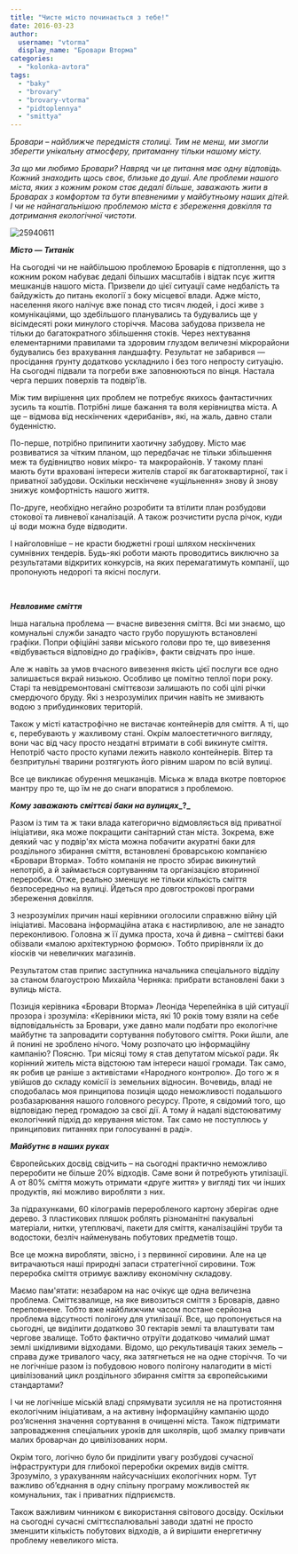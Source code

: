 ```yaml
---
title: "Чисте місто починається з тебе!"
date: 2016-03-23
author: 
  username: "vtorma"
  display_name: "Бровари Вторма"
categories: 
  - "kolonka-avtora"
tags: 
  - "baky"
  - "brovary"
  - "brovary-vtorma"
  - "pidtoplennya"
  - "smittya"
---
```


_Бровари – найближче передмістя столиці. Тим не менш, ми змогли зберегти унікальну атмосферу, притаманну тільки нашому місту._

_За що ми любимо Бровари? Навряд чи це питання має одну відповідь. Кожний знаходить щось своє, близьке до душі. Але проблеми нашого міста, яких з кожним роком стає дедалі більше, заважають жити в Броварах з комфортом та бути впевненими у майбутньому наших дітей. І чи не найнагальнішою проблемою міста є збереження довкілля та дотримання екологічної чистоти._

![25940611](https://mpz.brovary.org/wp-content/uploads/2016/03/25940611.jpg)

**_Місто_ _—_ _Титанік_**

На сьогодні чи не найбільшою проблемою Броварів є підтоплення, що з кожним роком набуває дедалі більших масштабів і відтак псує життя мешканців нашого міста. Призвели до цієї ситуації саме недбалість та байдужість до питань екології з боку місцевої влади. Адже місто, населення якого налічує вже понад сто тисяч людей, і досі живе з комунікаціями, що здебільшого планувались та будувались ще у вісімдесяті роки минулого сторіччя. Масова забудова призвела не тільки до багатократного збільшення стоків. Через нехтування елементарними правилами та здоровим глуздом величезні мікрорайони будувались без врахування ландшафту. Результат не забарився — просідання ґрунту додатково ускладнило і без того непросту ситуацію. На сьогодні підвали та погреби вже заповнюються по вінця. Настала черга перших поверхів та подвір'їв.

Між тим вирішення цих проблем не потребує якихось фантастичних зусиль та коштів. Потрібні лише бажання та воля керівництва міста. А ще – відмова від нескінчених «дерибанів», які, на жаль, давно стали буденністю.

По-перше, потрібно припинити хаотичну забудову. Місто має розвиватися за чітким планом, що передбачає не тільки збільшення меж та будівництво нових мікро- та макрорайонів. У такому плані мають бути враховані інтереси жителів старої як багатоквартирної, так і приватної забудови. Оскільки нескінчене «ущільнення» знову й знову знижує комфортність нашого життя.

По-друге, необхідно негайно розробити та втілити план розбудови стокової та ливневої каналізацій. А також розчистити русла річок, куди ці води можна буде відводити.

І найголовніше – не красти бюджетні гроші шляхом нескінчених сумнівних тендерів. Будь-які роботи мають проводитись виключно за результатами відкритих конкурсів, на яких перемагатимуть компанії, що пропонують недорогі та якісні послуги.

 

**_Невловиме_ _сміття_**

Інша нагальна проблема — вчасне вивезення сміття. Всі ми знаємо, що комунальні служби занадто часто грубо порушують встановлені графіки. Попри офіційні заяви міського голови про те, що вивезення «відбувається відповідно до графіків», факти свідчать про інше.

Але ж навіть за умов вчасного вивезення якість цієї послуги все одно залишається вкрай низькою. Особливо це помітно теплої пори року. Старі та невідремонтовані сміттєвози залишають по собі цілі річки смердючого бруду. Які з незрозумілих причин навіть не змивають водою з прибудинкових територій.

Також у місті катастрофічно не вистачає контейнерів для сміття. А ті, що є, перебувають у жахливому стані. Окрім малоестетичного вигляду, вони час від часу просто нездатні втримати в собі викинуте сміття. Непотріб часто просто купами лежить навколо контейнерів. Вітер та безпритульні тварини розтягують його рівним шаром по всій вулиці.

Все це викликає обурення мешканців. Міська ж влада вкотре повторює мантру про те, що їм не до снаги впоратися з проблемою.

**_Кому_ _заважають_ _сміттєві_ _баки_ _на_ _вулицях__?_**

Разом із тим та ж таки влада категорично відмовляється від приватної ініціативи, яка може покращити санітарний стан міста. Зокрема, вже деякий час у подвір'ях міста можна побачити акуратні баки для роздільного збирання сміття, встановлені броварською компанією «Бровари Вторма». Тобто компанія не просто збирає викинутий непотріб, а й займається сортуванням та організацією вторинної переробки. Отже, реально зменшує не тільки кількість сміття безпосередньо на вулиці. Йдеться про довгострокові програми збереження довкілля.

З незрозумілих причин наші керівники оголосили справжню війну цій ініціативі. Масована інформаційна атака є настирливою, але не занадто переконливою. Головна ж її думка проста, хоча й дивна – сміттєві баки обізвали «малою архітектурною формою». Тобто прирівняли їх до кіосків чи невеличких магазинів.

Результатом став припис заступника начальника спеціального відділу за станом благоустрою Михайла Черняка: прибрати встановлені баки з вулиць міста.

Позиція керівника «Бровари Вторма» Леоніда Черепейніка в цій ситуації прозора і зрозуміла: «Керівники міста, які 10 років тому взяли на себе відповідальність за Бровари, уже давно мали подбати про екологічне майбутнє та запровадити сортування побутового сміття. Роки йшли, але й понині не зроблено нічого. Чому розпочато цю інформаційну кампанію? Поясню. Три місяці тому я став депутатом міської ради. Як корінний житель міста відстоюю там інтереси нашої громади. Так само, як робив це раніше з активістами «Народного контролю». До того ж я увійшов до складу комісії із земельних відносин. Вочевидь, владі не сподобалась моя принципова позиція щодо неможливості подальшого розбазарювання нашого головного ресурсу. Проте, я свідомий того, що відповідаю перед громадою за свої дії. А тому й надалі відстоюватиму екологічний підхід до керування містом. Так само не поступлюсь у принципових питаннях при голосуванні в раді».

**_Майбутнє_ _в_ _наших_ _руках_**

Європейських досвід свідчить – на сьогодні практично неможливо переробити не більше 20% відходів. Саме вони й потребують утилізації. А от 80% сміття можуть отримати «друге життя» у вигляді тих чи інших продуктів, які можливо виробляти з них.

За підрахунками, 60 кілограмів переробленого картону зберігає одне дерево. З пластикових пляшок роблять різноманітні пакувальні матеріали, нитки, утеплювачі, пакети для сміття, каналізаційні труби та водостоки, безліч найменувань побутових предметів тощо.

Все це можна виробляти, звісно, і з первинної сировини. Але на це витрачаються наші природні запаси стратегічної сировини. Тож переробка сміття отримує важливу економічну складову.

Маємо пам'ятати: незабаром на нас очікує ще одна величезна проблема. Сміттєзвалище, на яке вивозиться сміття з Броварів, давно переповнене. Тобто вже найближчим часом постане серйозна проблема відсутності полігону для утилізації. Все, що пропонується на сьогодні, це виділити додатково 30 гектарів землі та влаштувати там чергове звалище. Тобто фактично отруїти додатково чималий шмат землі шкідливими відходами. Відомо, що рекультивація таких земель – справа дуже тривалого часу, яка затягнеться не на одне сторіччя. То чи не логічніше разом із побудовою нового полігону налагодити в місті цивілізований цикл роздільного збирання сміття за європейськими стандартами?

І чи не логічніше міській владі спрямувати зусилля не на протистояння екологічним ініціативам, а на активну інформаційну кампанію щодо роз’яснення значення сортування в очищенні міста. Також підтримати запровадження спеціальних уроків для школярів, щоб змалку привчати малих броварчан до цивілізованих норм.

Окрім того, логічно було би приділити увагу розбудові сучасної інфраструктури для глибокої переробки окремих видів сміття. Зрозуміло, з урахуванням найсучасніших екологічних норм. Тут важливо об’єднання в одну спільну програму можливостей як комунальних, так і приватних підприємств.

Також важливим чинником є використання світового досвіду. Оскільки на сьогодні сучасні сміттєспалювальні заводи здатні не просто зменшити кількість побутових відходів, а й вирішити енергетичну проблему невеликого міста.

